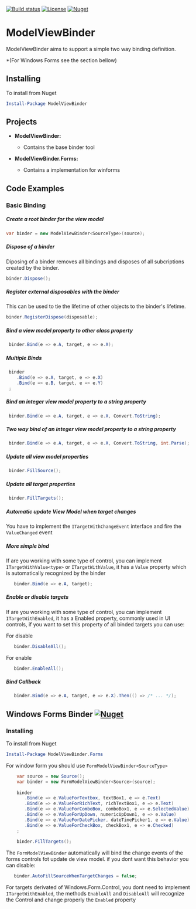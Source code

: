 [![Build status](https://ci.appveyor.com/api/projects/status/a4te2hnokv9jo17a?svg=true)](https://ci.appveyor.com/project/lucasteles/modelviewbinder)
[![License](http://img.shields.io/:license-mit-blue.svg)](http://csmacnz.mit-license.org)
[![Nuget](https://img.shields.io/nuget/v/ModelViewBinder.svg)](https://www.nuget.org/packages/ModelViewBinder/)

ModelViewBinder
=======
ModelViewBinder aims to support a simple two way binding definition.

*(For Windows Forms see the section bellow)

## Installing
To install from Nuget

```powershell
Install-Package ModelViewBinder 
```


Projects
--------
* **ModelViewBinder:** 
  * Contains the base binder tool
  
* **ModelViewBinder.Forms:** 
  * Contains a implementation for winforms


Code Examples
-------------
### Basic Binding
##### Create a root binder for the view model
```C#
var binder = new ModelViewBinder<SourceType>(source);
```

##### Dispose of a binder
Diposing of a binder removes all bindings and disposes of all subcriptions created by the binder.
```C#
binder.Dispose();
```

##### Register external disposables with the binder
This can be used to tie the lifetime of other objects to the binder's lifetime.
```C#
binder.RegisterDispose(disposable);
```

##### Bind a view model property to other class property
```C#
 binder.Bind(e => e.A, target, e => e.X);
```

##### Multiple Binds 
```C#
 binder
    .Bind(e => e.A, target, e => e.X)
    .Bind(e => e.B, target, e => e.Y)
 ;
```


##### Bind an integer view model property to a string property
```C#
 binder.Bind(e => e.A, target, e => e.X, Convert.ToString);
```

##### Two way bind of an integer view model property to a string property 
```C#
 binder.Bind(e => e.A, target, e => e.X, Convert.ToString, int.Parse);
```

##### Update all view model properties 
```C#
 binder.FillSource();
```

##### Update all target properties 
```C#
 binder.FillTargets();
```

##### Automatic update View Model when target changes
You have to implement the `ITargetWithChangeEvent` interface and fire the `ValueChanged` event


##### More simple bind
If are you working with some type of control, you can implement `ITargetWithValue<type>` or `ITargetWithValue`, it has a `Value` property which is automatically recognized by the binder

```C#
   binder.Bind(e => e.A, target);
```
##### Enable or disable targets
If are you working with some type of control, you can implement `ITargetWithEnabled`, it has a Enabled property, commonly used in UI controls, if you want to set this property of all binded targets you can use:


For disable
```C#
   binder.DisableAll();
```


For enable
```C#
   binder.EnableAll();
```

##### Bind Callback 
```C#
   binder.Bind(e => e.A, target, e => e.X).Then(() => /* ... */);
```

## Windows Forms Binder [![Nuget](https://img.shields.io/nuget/v/ModelViewBinder.Forms.svg)](https://www.nuget.org/packages/ModelViewBinder.Forms/)

### Installing
To install from Nuget
```powershell
Install-Package ModelViewBinder.Forms
```


For window form you should use `FormModelViewBinder<SourceType>`

```C#
    var source = new Source();
    var binder = new FormModelViewBinder<Source>(source);
    
    binder
       .Bind(e => e.ValueForTextbox, textBox1, e => e.Text)
       .Bind(e => e.ValueForRichText, richTextBox1, e => e.Text)
       .Bind(e => e.ValueForComboBox, comboBox1, e => e.SelectedValue)
       .Bind(e => e.ValueForUpDown, numericUpDown1, e => e.Value)
       .Bind(e => e.ValueForDatePicker, dateTimePicker1, e => e.Value)
       .Bind(e => e.ValueForCheckBox, checkBox1, e => e.Checked)
    ;
    
    binder.FillTargets();
```

The `FormModelViewBinder` automatically will bind the change events of the forms controls fot update de view model.
if you dont want this behavior you can disable:

```C#
   binder.AutoFillSourceWhenTargetChanges = false;
```

For targets derivated of Windows.Form.Control, you dont need to implement `ITargetWithEnabled`, the methods `EnableAll` and `DisableAll` will recognize the Control and change properly the `Enabled` property
